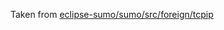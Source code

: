 Taken from [eclipse-sumo/sumo/src/foreign/tcpip](https://github.com/eclipse-sumo/sumo/tree/2f1d394a21aa4fc99f14dab1ea76c07fbb49ddf1/src/foreign/tcpip)
